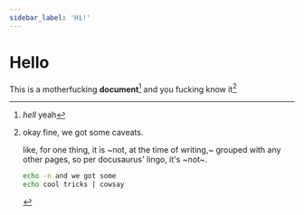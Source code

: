 ```yaml
---
sidebar_label: 'Hi!'
---
```

# Hello

This is a motherfucking **document**[^1] and you fucking know it[^well]

[^1]: _hell_ yeah

[^well]: okay fine, we got some caveats.

    like, for one thing, it is ~not, at the time of writing,~ grouped with any other pages,
    so per docusaurus' lingo, it's ~not~.
    
    ```sh
    echo -n and we got some
    echo cool tricks | cowsay
    ```
    
